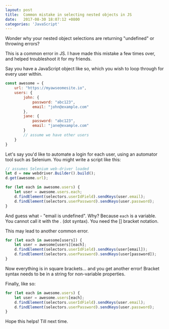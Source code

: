 ```yaml
---
layout: post
title:  Common mistake in selecting nested objects in JS
date:   2017-08-30 18:07:12 +0800
categories: 'JavaScript'
---
```


Wonder why your nested object selections are returning "undefined" or throwing errors?

This is a common error in JS. I have made this mistake a few times over, and helped troubleshoot it for my friends.

Say you have a JavaScript object like so, which you wish to loop through for every user within. 

```javascript
const awesome = {
    url: "https://myawseomesite.io",
    users: {
        john: {
            password: "abc123",
            email: "john@example.com"
        },
        jane: {
            password: "abc123",
            email: "jane@example.com"
        }
        // assume we have other users
    }
}
```

Let's say you'd like to automate a login for each user, using an automator tool such as Selenium. You might write a script like this: 

```javascript 
// assumes Selenium web-driver loaded
let d = new webdriver.Builder().build();
d.get(awesome.url);

for (let each in awesome.users) {
    let user = awesome.users.each;
    d.findElement(selectors.userIdField).sendKeys(user.email);
    d.findElement(selectors.userPassword).sendKeys(user.password);
}
```

And guess what - "email is undefined". Why? Because `each` is a variable. You cannot call it with the . (dot syntax). You need the [] bracket notation.

This may lead to another common error.

```javascript 
for (let each in awesome[users]) {
    let user = awesome[users][each];
    d.findElement(selectors.userIdField).sendKeys(user[email]);
    d.findElement(selectors.userPassword).sendKeys(user[password]);
}
```

Now everything is in square brackets... and you get another error! Bracket syntax needs to be in a string for non-variable properties. 

Finally, like so: 

```javascript
for (let each in awesome.users) {
    let user = awesome.users[each];
    d.findElement(selectors.userIdField).sendKeys(user.email);
    d.findElement(selectors.userPassword).sendKeys(user.password);
}
```

Hope this helps! Till next time.